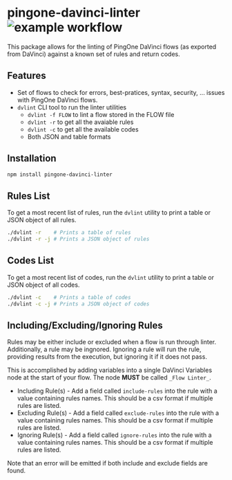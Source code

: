 pingone-davinci-linter  ![example workflow](https://github.com/pingone-davinci/pingone-davinci-linter/actions/workflows/tests.yml/badge.svg)
=========

This package allows for the linting of PingOne DaVinci flows (as exported from DaVinci) against a known set of
rules and return codes.

## Features

- Set of flows to check for errors, best-pratices, syntax, security, ... issues with PingOne DaVinci flows.
- `dvlint` CLI tool to run the linter utilities
  - `dvlint -f FLOW` to lint a flow stored in the FLOW file
  - `dvlint -r` to get all the avaiable rules
  - `dvlint -c` to get all the available codes
  - Both JSON and table formats

## Installation

```bash
npm install pingone-davinci-linter
```

## Rules List
To get a most recent list of rules, run the `dvlint` utility to print a table or JSON object of all rules.
```bash
./dvlint -r    # Prints a table of rules
./dvlint -r -j # Prints a JSON object of rules
```

## Codes List
To get a most recent list of codes, run the `dvlint` utility to print a table or JSON object of all codes.
```bash
./dvlint -c    # Prints a table of codes
./dvlint -c -j # Prints a JSON object of codes
```

## Including/Excluding/Ignoring Rules
Rules may be either include or excluded when a flow is run through linter.  Additionally, a rule may be ingnored.  Ignoring a rule will run the rule, providing results from the execution, but ignoring it if it does not pass.

This is accomplished by adding variables into a single DaVinci Variables node at the start of your flow.  The node **MUST** be called `_Flow Linter_`.

* Including Rule(s) - Add a field called `include-rules` into the rule with a value containing rules names.  This should be a csv format if multiple rules are listed.
* Excluding Rule(s) - Add a field called `exclude-rules` into the rule with a value containing rules names.  This should be a csv format if multiple rules are listed.
* Ignoring Rule(s) - Add a field called `ignore-rules` into the rule with a value containing rules names.  This should be a csv format if multiple rules are listed.

Note that an error will be emitted if both include and exclude fields are found.

